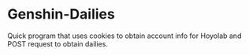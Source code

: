 # Genshin-Dailies
Quick program that uses cookies to obtain account info for Hoyolab and POST request to obtain dailies.
